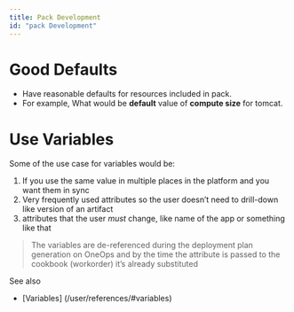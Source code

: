 ```yaml
---
title: Pack Development
id: "pack Development"
---
```


# Good Defaults
* Have reasonable defaults for resources included in pack.
 * For example, What would be **default** value of **compute size** for tomcat.


# Use Variables

Some of the use case for variables would be:

  1. If you use the same value in multiple places in the platform and you want
  them in sync
  2. Very frequently used attributes so the user doesn’t need to drill-down like version of an artifact
  3. attributes that the user ​*must*​ change, like name of the app or something like that

  >The variables are de-referenced during the deployment plan generation on OneOps
  and  by the time the attribute is passed to the cookbook (workorder) it’s already substituted

See also
 * [Variables] (/user/references/#variables)
